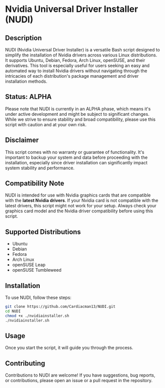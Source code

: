 # Nvidia Universal Driver Installer (NUDI)

## Description

NUDI (Nvidia Universal Driver Installer) is a versatile Bash script designed to simplify the installation of Nvidia drivers across various Linux distributions. It supports Ubuntu, Debian, Fedora, Arch Linux, openSUSE, and their derivatives. This tool is especially useful for users seeking an easy and automated way to install Nvidia drivers without navigating through the intricacies of each distribution's package management and driver installation methods.

## Status: ALPHA

Please note that NUDI is currently in an ALPHA phase, which means it's under active development and might be subject to significant changes. While we strive to ensure stability and broad compatibility, please use this script with caution and at your own risk.

## Disclaimer

This script comes with no warranty or guarantee of functionality. It's important to backup your system and data before proceeding with the installation, especially since driver installation can significantly impact system stability and performance.

## Compatibility Note

NUDI is intended for use with Nvidia graphics cards that are compatible with the **latest Nvidia drivers**. If your Nvidia card is not compatible with the latest drivers, this script might not work for your setup. Always check your graphics card model and the Nvidia driver compatibility before using this script.

## Supported Distributions

- Ubuntu
- Debian
- Fedora
- Arch Linux
- openSUSE Leap
- openSUSE Tumbleweed

## Installation

To use NUDI, follow these steps:


   ```bash
   git clone https://github.com/Cardiacman13/NUDI.git
   cd NUDI
   chmod +x ./nvidiainstaller.sh
   ./nvidiainstaller.sh
   ```


## Usage

Once you start the script, it will guide you through the process.

## Contributing

Contributions to NUDI are welcome! If you have suggestions, bug reports, or contributions, please open an issue or a pull request in the repository.
